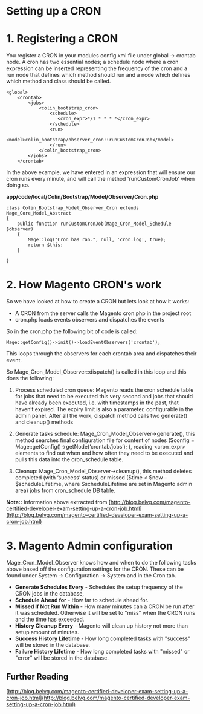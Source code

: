 # Setting up a CRON


# 1. Registering a CRON

You register a CRON in your modules config.xml file under global -> crontab node. A cron has two essential nodes; a schedule node where a cron expression can be inserted representing the frequency of the cron and a run node that defines which method should run and a <run> node which defines which method and class should be called.

    <global>
        <crontab>
            <jobs>
                <colin_bootstrap_cron>
                    <schedule>
                       <cron_expr>*/1 * * * *</cron_expr>
                    </schedule>
                    <run>
                        <model>colin_bootstrap/observer_cron::runCustomCronJob</model>
                    </run>
                </colin_bootstrap_cron>
            </jobs>
        </crontab>
        
In the above example, we have entered in an expression that will ensure our cron runs every minute, and will call the method 'runCustomCronJob' when doing so.        

**app/code/local/Colin/Bootstrap/Model/Observer/Cron.php**


    class Colin_Bootstrap_Model_Observer_Cron extends Mage_Core_Model_Abstract
    {
        public function runCustomCronJob(Mage_Cron_Model_Schedule $observer)
        {
            Mage::log("Cron has ran.", null, 'cron.log', true);
            return $this;
        }

    }



# 2. How Magento CRON's work

So we have looked at how to create a CRON but lets look at how it works:

- A CRON from the server calls the Magento cron.php in the project root
- cron.php loads events observers and dispatches the events


So in the cron.php the following bit of code is called:

    Mage::getConfig()->init()->loadEventObservers('crontab');


This loops through the observers for each crontab area and dispatches their event.

So Mage_Cron_Model_Observer::dispatch() is called in this loop and this does the following:

1. Process scheduled cron queue: Magento reads the cron schedule table for jobs that need to be executed this very second and jobs that should have already been executed, i.e. with timestamps in the past, that haven’t expired. The expiry limit is also a parameter, configurable in the admin panel. After all the work, dispatch method calls two generate() and cleanup() methods

2. Generate tasks schedule: Mage_Cron_Model_Observer->generate(), this method searches final configuration file for content of <crontab> nodes ($config = Mage::getConfig()->getNode(‘crontab/jobs’); ), reading <schedule><cron_expr> elements to find out when and how often they need to be executed and pulls this data into the cron_schedule table.

3. Cleanup: Mage_Cron_Model_Observer->cleanup(), this method deletes completed (with ‘success’ status) or missed ($time < $now – $scheduleLifetime, where $scheduleLifetime are set in Magento admin area) jobs from cron_schedule DB table.

**Note::** Information above extracted from [http://blog.belvg.com/magento-certified-developer-exam-setting-up-a-cron-job.html](http://blog.belvg.com/magento-certified-developer-exam-setting-up-a-cron-job.html)


# 3. Magento Admin configuration

Mage_Cron_Model_Observer knows how and when to do the following tasks above based off the configuration settings for the CRON. These can be found under System -> Configuration -> System and in the Cron tab.

- **Generate Schedules Every** - Schedules the setup frequency of the CRON jobs in the database,
- **Schedule Ahead for** - How far to schedule ahead for.
- **Missed if Not Run Within** - How many minutes can a CRON be run after it was scheduled. Otherwise it will be set to "miss" when the CRON runs and the time has exceeded.
- **History Cleanup Every** - Magento will clean up history not more than setup amount of minutes.
- **Success History Lifetime** - How long completed tasks with "success" will be stored in the database.
- **Failure History Lifetime** - How long completed tasks with "missed" or "error" will be stored in the database.



## Further Reading
[http://blog.belvg.com/magento-certified-developer-exam-setting-up-a-cron-job.html](http://blog.belvg.com/magento-certified-developer-exam-setting-up-a-cron-job.html)
